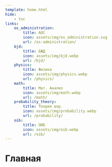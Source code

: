 ```yaml
---
template: home.html
hide:
    - toc
links:
    os_administration:
        title: АОС
        icon: assets/img/os_administration.svg
        url: /os-administration/
    bjd:
        title: БЖД
        icon: assets/img/bjd.webp
        url: /bjd/
    physics:
        title: Физика
        icon: assets/img/physics.webp
        url: /physics/
    math:
        title: Мат. Анализ
        icon: assets/img/math.webp
        url: /math/
    probability_theory:
        title: Теория вер.
        icon: assets/img/probability.webp
        url: /probability/
    oib:
        title: ОИБ
        icon: assets/img/oib.webp
        url: /oib/
---
```


# Главная
